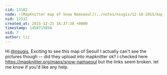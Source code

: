 ```yaml
---
cid: 13182
node: ![MapKnitter map of Snow Namseoul](../notes/nsugis/12-18-2015/mapknitter-map-of-snow-namseoul)
nid: 12532
created_at: 2015-12-21 16:37:38 +0000
timestamp: 1450715858
uid: 7
author: liz
---
```


Hi [@nsugis](/profile/nsugis), Exciting to see this map of Seoul! I actually can't see the pictures though -- did they upload into mapknitter ok? i checked here https://mapknitter.org/maps/snow-namseoul but the links seem broken. let me know if you'd like any help. 